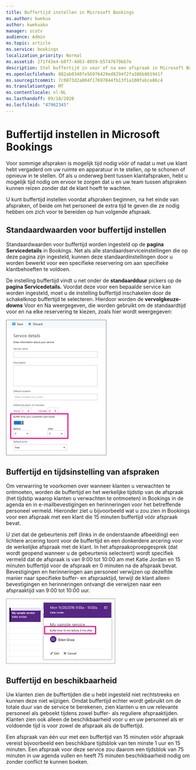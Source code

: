 ```yaml
---
title: Buffertijd instellen in Microsoft Bookings
ms.author: kwekua
author: kwekuako
manager: scotv
audience: Admin
ms.topic: article
ms.service: bookings
localization_priority: Normal
ms.assetid: 271f43e4-b8f7-4d63-8059-b5747679bb7e
description: Stel buffertijd in voor of na een afspraak in Microsoft Bookings om tijd toe te staan voor het opruimen of opnieuw instellen van apparatuur.
ms.openlocfilehash: 882ab0340fe56976429ed8294f2fa386b801941f
ms.sourcegitcommit: 7c0873d2a804f17697844fb13f1a100fabce86c4
ms.translationtype: MT
ms.contentlocale: nl-NL
ms.lasthandoff: 09/18/2020
ms.locfileid: "47962345"
---
```

# <a name="set-buffer-time-in-microsoft-bookings"></a>Buffertijd instellen in Microsoft Bookings

Voor sommige afspraken is mogelijk tijd nodig vóór of nadat u met uw klant hebt vergaderd om uw ruimte en apparatuur in te stellen, op te schonen of opnieuw in te stellen. Of als u onderweg bent tussen klantafspraken, hebt u mogelijk tijd nodig om ervoor te zorgen dat u en uw team tussen afspraken kunnen reizen zonder dat de klant hoeft te wachten.

U kunt buffertijd instellen voordat afspraken beginnen, na het einde van afspraken, of beide om het personeel de extra tijd te geven die ze nodig hebben om zich voor te bereiden op hun volgende afspraak.

## <a name="set-buffer-time-defaults"></a>Standaardwaarden voor buffertijd instellen

Standaardwaarden voor buffertijd worden ingesteld op de **pagina Servicedetails** in Bookings. Net als alle standaardserviceinstellingen die op deze pagina zijn ingesteld, kunnen deze standaardinstellingen door u worden bewerkt voor een specifieke reservering om aan specifieke klantbehoeften te voldoen.

De instelling buffertijd vindt u net onder de **standaardduur** pickers op de **pagina Servicedetails.** Voordat deze voor een bepaalde service kan worden ingesteld, moet u de instelling buffertijd inschakelen door de schakelknop buffertijd te selecteren. Hierdoor worden de  **vervolgkeuze-downs** Voor en Na weergegeven, die worden gebruikt om de standaardtijd voor en na elke reservering te kiezen, zoals hier wordt weergegeven:

   ![Afbeelding van Bookings met buffertijd ingeschakeld](../media/bookings-buffertime.png)

## <a name="buffer-time-and-appointment-timing"></a>Buffertijd en tijdsinstelling van afspraken

Om verwarring te voorkomen over wanneer klanten u verwachten te ontmoeten, worden de buffertijd en het werkelijke tijdstip van de afspraak (het tijdstip waarop klanten u verwachten te ontmoeten) in Bookings in de agenda en in e-mailbevestigingen en herinneringen voor het betreffende personeel vermeld. Hieronder ziet u bijvoorbeeld wat u zou zien in Bookings voor een afspraak met een klant die 15 minuten buffertijd vóór afspraak bevat.

U ziet dat de gebeurtenis zelf (links in de onderstaande afbeelding) een lichtere arcering toont voor de buffertijd en een donkerdere arcering voor de werkelijke afspraak met de klant. In het afspraakoproepgesprek (dat wordt geopend wanneer u de gebeurtenis selecteert) wordt specifiek vermeld dat de afspraak is van 9:00 tot 10:00 am met Katie Jordan en 15 minuten buffertijd voor de afspraak en 0 minuten na de afspraak bevat. Bevestigingen en herinneringen aan personeel verwijzen op dezelfde manier naar specifieke buffer- en afspraaktijd, terwijl de klant alleen bevestigingen en herinneringen ontvangt die verwijzen naar een afspraaktijd van 9:00 tot 10:00 uur.

   ![Afbeelding van reserveringsafroep met buffertijd](../media/bookings-buffertime-callout.png)

## <a name="buffer-time-and-availability"></a>Buffertijd en beschikbaarheid

Uw klanten zien de buffertijden die u hebt ingesteld niet rechtstreeks en kunnen deze niet wijzigen. Omdat buffertijd echter wordt gebruikt om de totale duur van de service te berekenen, zien klanten u en uw relevante personeel als geboekt tijdens zowel buffer- als reguliere afspraaktijden. Klanten zien ook alleen de beschikbaarheid voor u en uw personeel als er voldoende tijd is voor zowel de afspraak als de buffertijd.

Een afspraak van één uur met een buffertijd van 15 minuten vóór afspraak vereist bijvoorbeeld een beschikbare tijdsblok van ten minste 1 uur en 15 minuten. Een afspraak voor deze service zou daarom een tijdsblok van 75 minuten in uw agenda vullen en heeft 75 minuten beschikbaarheid nodig om zonder conflict te kunnen boeken.
